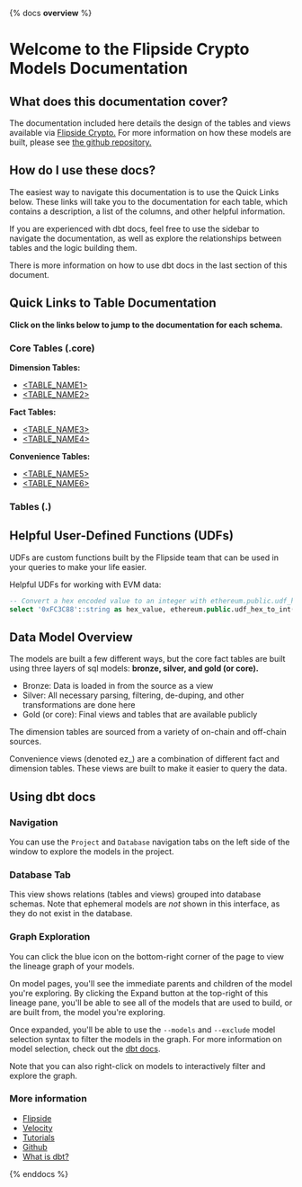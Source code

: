 {% docs __overview__ %}

# Welcome to the Flipside Crypto <CHAIN> Models Documentation

## **What does this documentation cover?**
The documentation included here details the design of the <CHAIN> tables and views available via [Flipside Crypto.](https://flipsidecrypto.xyz/earn) For more information on how these models are built, please see [the github repository.]( <REPO_LINK> )

## **How do I use these docs?**
The easiest way to navigate this documentation is to use the Quick Links below. These links will take you to the documentation for each table, which contains a description, a list of the columns, and other helpful information.

If you are experienced with dbt docs, feel free to use the sidebar to navigate the documentation, as well as explore the relationships between tables and the logic building them.

There is more information on how to use dbt docs in the last section of this document.

## **Quick Links to Table Documentation**

**Click on the links below to jump to the documentation for each schema.**

### Core Tables (<CHAIN>.core)

**Dimension Tables:**
- [<TABLE_NAME1>](<LINK>)
- [<TABLE_NAME2>](<LINK>)

**Fact Tables:**
- [<TABLE_NAME3>](<LINK>)
- [<TABLE_NAME4>](<LINK>)

**Convenience Tables:**
- [<TABLE_NAME5>](<LINK>)
- [<TABLE_NAME6>](<LINK>)

### <NON-CORE-SCHEMA> Tables (<CHAIN>.<SCHEMA>)


## **Helpful User-Defined Functions (UDFs)**

UDFs are custom functions built by the Flipside team that can be used in your queries to make your life easier.

<EVM-SAMPLE>

Helpful UDFs for working with EVM data:
```sql
-- Convert a hex encoded value to an integer with ethereum.public.udf_hex_to_int(FIELD::string)
select '0xFC3C88'::string as hex_value, ethereum.public.udf_hex_to_int('0xFC3C88') as int_value
```

## **Data Model Overview**

The <CHAIN> models are built a few different ways, but the core fact tables are built using three layers of sql models: **bronze, silver, and gold (or core).**

- Bronze: Data is loaded in from the source as a view
- Silver: All necessary parsing, filtering, de-duping, and other transformations are done here
- Gold (or core): Final views and tables that are available publicly

The dimension tables are sourced from a variety of on-chain and off-chain sources.

Convenience views (denoted ez_) are a combination of different fact and dimension tables. These views are built to make it easier to query the data.

## **Using dbt docs**
### Navigation

You can use the ```Project``` and ```Database``` navigation tabs on the left side of the window to explore the models in the project.

### Database Tab

This view shows relations (tables and views) grouped into database schemas. Note that ephemeral models are *not* shown in this interface, as they do not exist in the database.

### Graph Exploration

You can click the blue icon on the bottom-right corner of the page to view the lineage graph of your models.

On model pages, you'll see the immediate parents and children of the model you're exploring. By clicking the Expand button at the top-right of this lineage pane, you'll be able to see all of the models that are used to build, or are built from, the model you're exploring.

Once expanded, you'll be able to use the ```--models``` and ```--exclude``` model selection syntax to filter the models in the graph. For more information on model selection, check out the [dbt docs](https://docs.getdbt.com/docs/model-selection-syntax).

Note that you can also right-click on models to interactively filter and explore the graph.


### **More information**
- [Flipside](https://flipsidecrypto.xyz/)
- [Velocity](https://app.flipsidecrypto.com/velocity?nav=Discover)
- [Tutorials](https://docs.flipsidecrypto.com/our-data/tutorials)
- [Github]( <REPO_LINK> )
- [What is dbt?](https://docs.getdbt.com/docs/introduction)

{% enddocs %}
